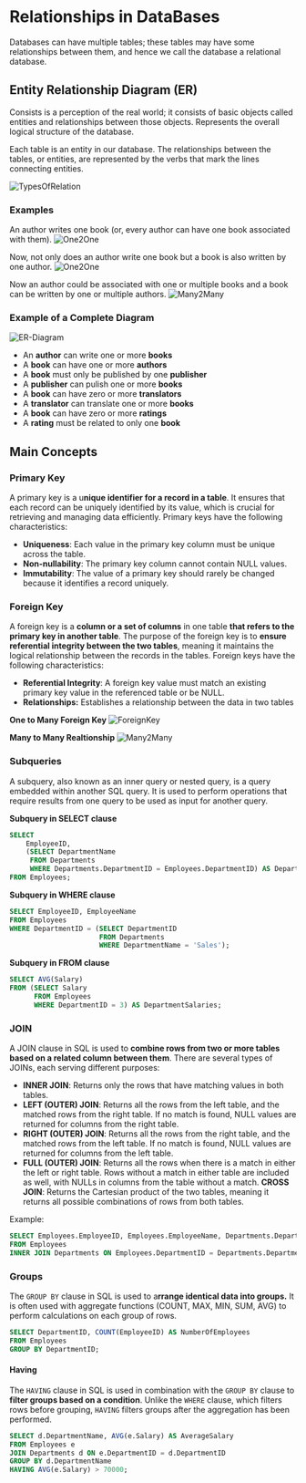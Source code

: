 # Relationships in DataBases

Databases can have multiple tables; these tables may have some relationships between them, and hence we call the database a relational database.

## Entity Relationship Diagram (ER)

Consists is a perception of the real world; it consists of basic objects called entities and relationships between those objects. Represents the overall logical structure of the database. 

Each table is an entity in our database. The relationships between the tables, or entities, are represented by the verbs that mark the lines connecting entities.

![TypesOfRelation](imgs\Relations.png)

### Examples

An author writes one book (or, every author can have one book associated with them).
![One2One](imgs\One.png)

Now, not only does an author write one book but a book is also written by one author.
![One2One](imgs\one2one.png)

Now an author could be associated with one or multiple books and a book can be written by one or multiple authors.
![Many2Many](imgs\many2many.png)

### Example of a Complete Diagram
![ER-Diagram](imgs\ERdiagram.png)

- An **author** can write one or more **books**
- A **book** can have one or more **authors**
- A **book** must only be published by one **publisher**
- A **publisher** can pulish one or more **books**
- A **book** can have zero or more **translators**
- A **translator** can translate one or more **books**
- A **book** can have zero or more **ratings**
- A **rating** must be related to only one **book**


## Main Concepts

### Primary Key

A primary key is a u**nique identifier for a record in a table**. It ensures that each record can be uniquely identified by its value, which is crucial for retrieving and managing data efficiently. Primary keys have the following characteristics:

- **Uniqueness**: Each value in the primary key column must be unique across the table.
- **Non-nullability**: The primary key column cannot contain NULL values.
- **Immutability**: The value of a primary key should rarely be changed because it identifies a record uniquely.

### Foreign Key

A foreign key is a **column or a set of columns** in one table **that refers to the primary key in another table**. The purpose of the foreign key is to **ensure referential integrity between the two tables**, meaning it maintains the logical relationship between the records in the tables. Foreign keys have the following characteristics:

- **Referential Integrity**: A foreign key value must match an existing primary key value in the referenced table or be NULL.
- **Relationships:** Establishes a relationship between the data in two tables

**One to Many Foreign Key**
![ForeignKey](imgs\ForeignKey.png)

**Many to Many Realtionship**
![Many2Many](imgs\N2Mrelationship.png)

### Subqueries

A subquery, also known as an inner query or nested query, is a query embedded within another SQL query. It is used to perform operations that require results from one query to be used as input for another query. 

**Subquery in SELECT clause**
```sql
SELECT 
    EmployeeID, 
    (SELECT DepartmentName 
     FROM Departments 
     WHERE Departments.DepartmentID = Employees.DepartmentID) AS DepartmentName
FROM Employees;
```

**Subquery in WHERE clause**
```sql
SELECT EmployeeID, EmployeeName
FROM Employees
WHERE DepartmentID = (SELECT DepartmentID 
                      FROM Departments 
                      WHERE DepartmentName = 'Sales');
```

**Subquery in FROM clause**
```sql
SELECT AVG(Salary)
FROM (SELECT Salary 
      FROM Employees 
      WHERE DepartmentID = 3) AS DepartmentSalaries;
```
### JOIN

A JOIN clause in SQL is used to **combine rows from two or more tables based on a related column between them**. There are several types of JOINs, each serving different purposes:

- **INNER JOIN**: Returns only the rows that have matching values in both tables.
- **LEFT (OUTER) JOIN**: Returns all the rows from the left table, and the matched rows from the right table. If no match is found, NULL values are returned for columns from the right table.
- **RIGHT (OUTER) JOIN**: Returns all the rows from the right table, and the matched rows from the left table. If no match is found, NULL values are returned for columns from the left table.
- **FULL (OUTER) JOIN**: Returns all the rows when there is a match in either the left or right table. Rows without a match in either table are included as well, with NULLs in columns from the table without a match.
**CROSS JOIN**: Returns the Cartesian product of the two tables, meaning it returns all possible combinations of rows from both tables.

Example:
```sql
SELECT Employees.EmployeeID, Employees.EmployeeName, Departments.DepartmentName
FROM Employees
INNER JOIN Departments ON Employees.DepartmentID = Departments.DepartmentID;
```

### Groups

The `GROUP BY` clause in SQL is used to a**rrange identical data into groups.** It is often used with aggregate functions (COUNT, MAX, MIN, SUM, AVG) to perform calculations on each group of rows.

```sql
SELECT DepartmentID, COUNT(EmployeeID) AS NumberOfEmployees
FROM Employees
GROUP BY DepartmentID;
```

#### Having
The `HAVING` clause in SQL is used in combination with the `GROUP BY` clause to **filter groups based on a condition**. Unlike the `WHERE` clause, which filters rows before grouping, `HAVING` filters groups after the aggregation has been performed.

```sql
SELECT d.DepartmentName, AVG(e.Salary) AS AverageSalary
FROM Employees e
JOIN Departments d ON e.DepartmentID = d.DepartmentID
GROUP BY d.DepartmentName
HAVING AVG(e.Salary) > 70000;
```